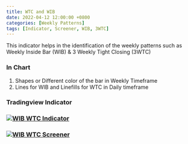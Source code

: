 ```yaml
---
title: WTC and WIB
date: 2022-04-12 12:00:00 +0800
categories: [Weekly Patterns]
tags: [Indicator, Screener, WIB, 3WTC]
---
```


This indicator helps in the identification of the weekly patterns such as Weekly Inside Bar (WIB) & 3 Weekly Tight Closing (3WTC)

### In Chart

1. Shapes or Different color of the bar in Weekly Timeframe
2. Lines for WIB and Linefills for WTC in Daily timeframe


### Tradingview Indicator

<!-- TradingView Chart BEGIN -->
<script type="text/javascript" src="https://s3.tradingview.com/tv.js"></script>
<script type="text/javascript">
var tradingview_embed_options = {};
tradingview_embed_options.width = '790';
tradingview_embed_options.height = '475';
tradingview_embed_options.chart = '3I7pUAIF';
new TradingView.chart(tradingview_embed_options);
</script>
<!-- TradingView Chart END -->

### [![WIB WTC Indicator](https://img.shields.io/badge/TradingView-Indicator-black)](https://www.tradingview.com/script/3I7pUAIF-WIB-3WTC-V2/)

### [![WIB WTC Screener](https://img.shields.io/badge/Telegram-Channel-blue)](https://t.me/WeeklyPatterns)

